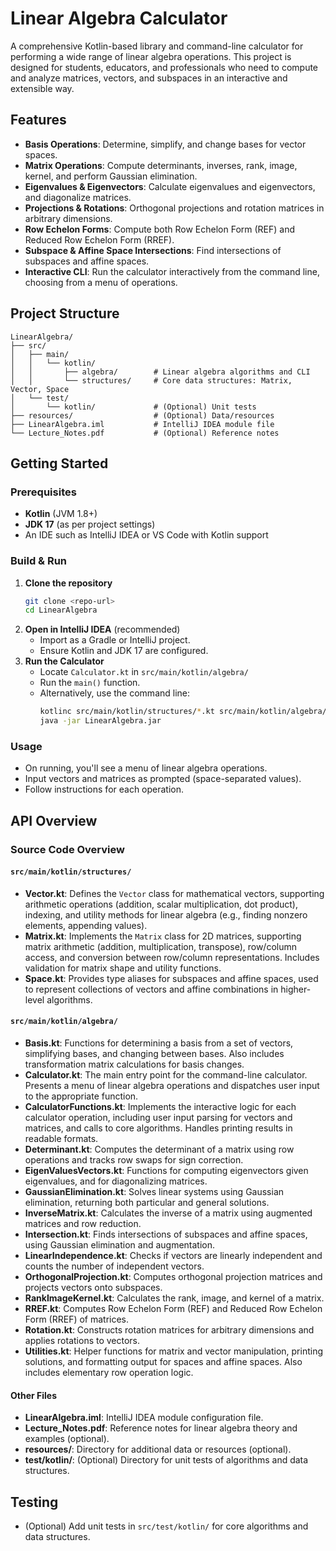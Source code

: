 # Linear Algebra Calculator

A comprehensive Kotlin-based library and command-line calculator for performing a wide range of linear algebra operations. This project is designed for students, educators, and professionals who need to compute and analyze matrices, vectors, and subspaces in an interactive and extensible way.

## Features

- **Basis Operations**: Determine, simplify, and change bases for vector spaces.
- **Matrix Operations**: Compute determinants, inverses, rank, image, kernel, and perform Gaussian elimination.
- **Eigenvalues & Eigenvectors**: Calculate eigenvalues and eigenvectors, and diagonalize matrices.
- **Projections & Rotations**: Orthogonal projections and rotation matrices in arbitrary dimensions.
- **Row Echelon Forms**: Compute both Row Echelon Form (REF) and Reduced Row Echelon Form (RREF).
- **Subspace & Affine Space Intersections**: Find intersections of subspaces and affine spaces.
- **Interactive CLI**: Run the calculator interactively from the command line, choosing from a menu of operations.

## Project Structure

```
LinearAlgebra/
├── src/
│   ├── main/
│   │   └── kotlin/
│   │       ├── algebra/        # Linear algebra algorithms and CLI
│   │       └── structures/     # Core data structures: Matrix, Vector, Space
│   └── test/
│       └── kotlin/             # (Optional) Unit tests
├── resources/                  # (Optional) Data/resources
├── LinearAlgebra.iml           # IntelliJ IDEA module file
└── Lecture_Notes.pdf           # (Optional) Reference notes
```

## Getting Started

### Prerequisites
- **Kotlin** (JVM 1.8+)
- **JDK 17** (as per project settings)
- An IDE such as IntelliJ IDEA or VS Code with Kotlin support

### Build & Run

1. **Clone the repository**
   ```bash
   git clone <repo-url>
   cd LinearAlgebra
   ```
2. **Open in IntelliJ IDEA** (recommended)
   - Import as a Gradle or IntelliJ project.
   - Ensure Kotlin and JDK 17 are configured.
3. **Run the Calculator**
   - Locate `Calculator.kt` in `src/main/kotlin/algebra/`
   - Run the `main()` function.
   - Alternatively, use the command line:
     ```bash
     kotlinc src/main/kotlin/structures/*.kt src/main/kotlin/algebra/*.kt -include-runtime -d LinearAlgebra.jar
     java -jar LinearAlgebra.jar
     ```

### Usage
- On running, you'll see a menu of linear algebra operations.
- Input vectors and matrices as prompted (space-separated values).
- Follow instructions for each operation.

## API Overview

### Source Code Overview

#### `src/main/kotlin/structures/`
- **Vector.kt**: Defines the `Vector` class for mathematical vectors, supporting arithmetic operations (addition, scalar multiplication, dot product), indexing, and utility methods for linear algebra (e.g., finding nonzero elements, appending values).
- **Matrix.kt**: Implements the `Matrix` class for 2D matrices, supporting matrix arithmetic (addition, multiplication, transpose), row/column access, and conversion between row/column representations. Includes validation for matrix shape and utility functions.
- **Space.kt**: Provides type aliases for subspaces and affine spaces, used to represent collections of vectors and affine combinations in higher-level algorithms.

#### `src/main/kotlin/algebra/`
- **Basis.kt**: Functions for determining a basis from a set of vectors, simplifying bases, and changing between bases. Also includes transformation matrix calculations for basis changes.
- **Calculator.kt**: The main entry point for the command-line calculator. Presents a menu of linear algebra operations and dispatches user input to the appropriate function.
- **CalculatorFunctions.kt**: Implements the interactive logic for each calculator operation, including user input parsing for vectors and matrices, and calls to core algorithms. Handles printing results in readable formats.
- **Determinant.kt**: Computes the determinant of a matrix using row operations and tracks row swaps for sign correction.
- **EigenValuesVectors.kt**: Functions for computing eigenvectors given eigenvalues, and for diagonalizing matrices.
- **GaussianElimination.kt**: Solves linear systems using Gaussian elimination, returning both particular and general solutions.
- **InverseMatrix.kt**: Calculates the inverse of a matrix using augmented matrices and row reduction.
- **Intersection.kt**: Finds intersections of subspaces and affine spaces, using Gaussian elimination and augmentation.
- **LinearIndependence.kt**: Checks if vectors are linearly independent and counts the number of independent vectors.
- **OrthogonalProjection.kt**: Computes orthogonal projection matrices and projects vectors onto subspaces.
- **RankImageKernel.kt**: Calculates the rank, image, and kernel of a matrix.
- **RREF.kt**: Computes Row Echelon Form (REF) and Reduced Row Echelon Form (RREF) of matrices.
- **Rotation.kt**: Constructs rotation matrices for arbitrary dimensions and applies rotations to vectors.
- **Utilities.kt**: Helper functions for matrix and vector manipulation, printing solutions, and formatting output for spaces and affine spaces. Also includes elementary row operation logic.

#### Other Files
- **LinearAlgebra.iml**: IntelliJ IDEA module configuration file.
- **Lecture_Notes.pdf**: Reference notes for linear algebra theory and examples (optional).
- **resources/**: Directory for additional data or resources (optional).
- **test/kotlin/**: (Optional) Directory for unit tests of algorithms and data structures.

## Testing
- (Optional) Add unit tests in `src/test/kotlin/` for core algorithms and data structures.
